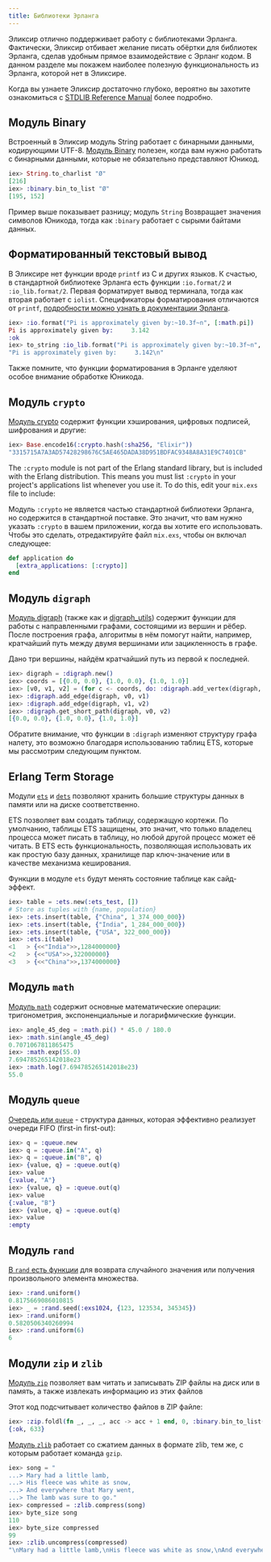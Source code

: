 ```yaml
---
title: Библиотеки Эрланга
---
```


Эликсир отлично поддерживает работу с библиотеками Эрланга. Фактически, Эликсир отбивает желание писать обёртки для библиотек Эрланга, сделав удобным прямое взаимодействие с Эрланг кодом. В данном разделе мы покажем наиболее полезную функциональность из Эрланга, которой нет в Эликсире.

Когда вы узнаете Эликсир достаточно глубоко, вероятно вы захотите ознакомиться с [STDLIB Reference Manual](http://erlang.org/doc/apps/stdlib/index.html) более подробно.

## Модуль Binary

Встроенный в Эликсир модуль String работает с бинарными данными, кодирующими UTF-8. [Модуль Binary](http://erlang.org/doc/man/binary.html) полезен, когда вам нужно работать с бинарными данными, которые не обязательно представляют Юникод.

```elixir
iex> String.to_charlist "Ø"
[216]
iex> :binary.bin_to_list "Ø"
[195, 152]
```

Пример выше показывает разницу; модуль `String` Возвращает значения символов Юникода, тогда как `:binary` работает с сырыми байтами данных.

## Форматированный текстовый вывод

В Эликсире нет функции вроде `printf` из C и других языков. К счастью, в стандартной библиотеке Эрланга есть функции `:io.format/2` и `:io_lib.format/2`. Первая форматирует вывод терминала, тогда как вторая работает с `iolist`. Спецификаторы форматирования отличаются от `printf`, [подробности можно узнать в документации Эрланга](http://erlang.org/doc/man/io.html#format-1).

```elixir
iex> :io.format("Pi is approximately given by:~10.3f~n", [:math.pi])
Pi is approximately given by:     3.142
:ok
iex> to_string :io_lib.format("Pi is approximately given by:~10.3f~n", [:math.pi])
"Pi is approximately given by:     3.142\n"
```

Также помните, что функции форматирования в Эрланге уделяют особое внимание обработке Юникода.

## Модуль `crypto`

[Модуль crypto](http://erlang.org/doc/man/crypto.html) содержит функции хэширования, цифровых подписей, шифрования и другие:

```elixir
iex> Base.encode16(:crypto.hash(:sha256, "Elixir"))
"3315715A7A3AD57428298676C5AE465DADA38D951BDFAC9348A8A31E9C7401CB"
```

The `:crypto` module is not part of the Erlang standard library, but is
included with the Erlang distribution. This means you must list `:crypto`
in your project's applications list whenever you use it. To do this,
edit your `mix.exs` file to include:

Модуль `:crypto` не является частью стандартной библиотеки Эрланга, но содержится в стандартной поставке. Это значит, что вам нужно указать `:crypto` в вашем приложении, когда вы хотите его использовать. Чтобы это сделать, отредактируйте файл `mix.exs`, чтобы он включал следующее:

```elixir
def application do
  [extra_applications: [:crypto]]
end
```

## Модуль `digraph`

[Модуль digraph](http://erlang.org/doc/man/digraph.html) (также как и [digraph_utils](http://erlang.org/doc/man/digraph_utils.html)) содержит функции для работы с направленными графами, состоящими из вершин и рёбер. После построения графа, алгоритмы в нём помогут найти, например, кратчайший путь между двумя вершинами или зацикленность в графе.

Дано три вершины, найдём кратчайший путь из первой к последней.

```elixir
iex> digraph = :digraph.new()
iex> coords = [{0.0, 0.0}, {1.0, 0.0}, {1.0, 1.0}]
iex> [v0, v1, v2] = (for c <- coords, do: :digraph.add_vertex(digraph, c))
iex> :digraph.add_edge(digraph, v0, v1)
iex> :digraph.add_edge(digraph, v1, v2)
iex> :digraph.get_short_path(digraph, v0, v2)
[{0.0, 0.0}, {1.0, 0.0}, {1.0, 1.0}]
```

Обратите внимание, что функции в `:digraph` изменяют структуру графа налету, это возможно благодаря использованию таблиц ETS, которые мы рассмотрим следующим пунктом.

## Erlang Term Storage

Модули [`ets`](http://erlang.org/doc/man/ets.html) и [`dets`](http://erlang.org/doc/man/dets.html) позволяют хранить большие структуры данных в памяти или на диске соответственно.

ETS позволяет вам создать таблицу, содержащую кортежи. По умолчанию, таблицы ETS защищены, это значит, что только владелец процесса может писать в таблицу, но любой другой процесс может её читать. В ETS есть функциональность, позволяющая использовать их как простую базу данных, хранилище пар ключ-значение или в качестве механизма кеширования.

Функции в модуле `ets` будут менять состояние таблице как сайд-эффект.

```elixir
iex> table = :ets.new(:ets_test, [])
# Store as tuples with {name, population}
iex> :ets.insert(table, {"China", 1_374_000_000})
iex> :ets.insert(table, {"India", 1_284_000_000})
iex> :ets.insert(table, {"USA", 322_000_000})
iex> :ets.i(table)
<1   > {<<"India">>,1284000000}
<2   > {<<"USA">>,322000000}
<3   > {<<"China">>,1374000000}
```

## Модуль `math`

[Модуль `math`](http://erlang.org/doc/man/math.html) содержит основные математические операции: тригонометрия, экспоненциальные и логарифмические функции.

```elixir
iex> angle_45_deg = :math.pi() * 45.0 / 180.0
iex> :math.sin(angle_45_deg)
0.7071067811865475
iex> :math.exp(55.0)
7.694785265142018e23
iex> :math.log(7.694785265142018e23)
55.0
```

## Модуль `queue`

[Очередь или `queue`](http://erlang.org/doc/man/queue.html) - структура данных, которая эффективно реализует очереди FIFO (first-in first-out):

```elixir
iex> q = :queue.new
iex> q = :queue.in("A", q)
iex> q = :queue.in("B", q)
iex> {value, q} = :queue.out(q)
iex> value
{:value, "A"}
iex> {value, q} = :queue.out(q)
iex> value
{:value, "B"}
iex> {value, q} = :queue.out(q)
iex> value
:empty
```

## Модуль `rand`

[В `rand` есть функции](http://erlang.org/doc/man/rand.html) для возврата случайного значения или получения произвольного элемента множества.

```elixir
iex> :rand.uniform()
0.8175669086010815
iex> _ = :rand.seed(:exs1024, {123, 123534, 345345})
iex> :rand.uniform()
0.5820506340260994
iex> :rand.uniform(6)
6
```

## Модули `zip` и `zlib`

[Модуль `zip`](http://erlang.org/doc/man/zip.html) позволяет вам читать и записывать ZIP файлы на диск или в память, а также извлекать информацию из этих файлов

Этот код подсчитывает количество файлов в ZIP файле:

```elixir
iex> :zip.foldl(fn _, _, _, acc -> acc + 1 end, 0, :binary.bin_to_list("file.zip"))
{:ok, 633}
```

[Модуль `zlib`](http://erlang.org/doc/man/zlib.html) работает со сжатием данных в формате zlib, тем же, с которым работает команда `gzip`.

```elixir
iex> song = "
...> Mary had a little lamb,
...> His fleece was white as snow,
...> And everywhere that Mary went,
...> The lamb was sure to go."
iex> compressed = :zlib.compress(song)
iex> byte_size song
110
iex> byte_size compressed
99
iex> :zlib.uncompress(compressed)
"\nMary had a little lamb,\nHis fleece was white as snow,\nAnd everywhere that Mary went,\nThe lamb was sure to go."
```
